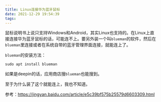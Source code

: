 ```yaml
---
title: Linux连接华为蓝牙鼠标
date: 2021-12-29 19:54:39
tags:
---
```


鼠标说明书上说只支持Windows和Android，其实Linux也支持的。在Linux上直接连接华为蓝牙鼠标的话，可能连不上。要另外装一个叫```blueman```的软件，然后在```blueman```里连接或者在系统自带的蓝牙管理界面连接，就能连上了。

```blueman```的安装方法：

```shell
sudo apt install blueman
```

如果是deepin的话，应用商店搜```blueman```也能搜到。

至于为什么装了这个就能连上，我也不知道。

参考：<https://jingyan.baidu.com/article/e5c39bf575b25579d6603309.html>
